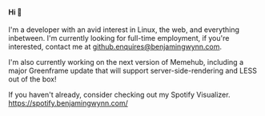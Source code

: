 #### Hi 👋

I'm a developer with an avid interest in Linux, the web, and everything inbetween. I'm currently looking for full-time employment, if you're interested, contact me at github.enquires@benjamingwynn.com.

I'm also currently working on the next version of Memehub, including a major Greenframe update that will support server-side-rendering and LESS out of the box!

If you haven't already, consider checking out my Spotify Visualizer. https://spotify.benjamingwynn.com/ 


<!--
**benjamingwynn/benjamingwynn** is a ✨ _special_ ✨ repository because its `README.md` (this file) appears on your GitHub profile.

Here are some ideas to get you started:

- 🔭 I’m currently working on ...
- 🌱 I’m currently learning ...
- 👯 I’m looking to collaborate on ...
- 🤔 I’m looking for help with ...
- 💬 Ask me about ...
- 📫 How to reach me: ...
- 😄 Pronouns: ...
- ⚡ Fun fact: ...
-->
